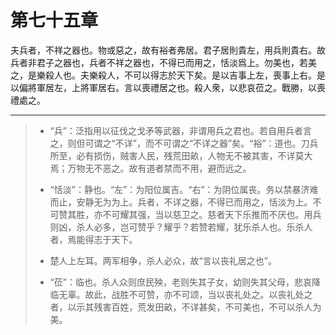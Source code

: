 # 第七十五章

夫兵者，不祥之器也。物或惡之，故有裕者弗居。君子居則貴左，用兵則貴右。故兵者非君子之器也，兵者不祥之器也，不得已而用之，恬淡爲上。勿美也，若美之，是樂殺人也。夫樂殺人，不可以得志於天下矣。是以吉事上左，喪事上右。是以偏將軍居左，上將軍居右。言以喪禮居之也。殺人衆，以悲哀莅之。戰勝，以喪禮處之。

---

> + “兵”：泛指用以征伐之戈矛等武器，非谓用兵之君也。若自用兵者言之，则但可谓之“不详”，而不可谓之“不详之器”矣。“裕”：道也。刀兵所至，必有损伤，贼害人民，残荒田畝，人物无不被其害，不详莫大焉；万物无不恶之。故有道者禁而不用，避而远之。
>
> + “恬淡”：静也。“左”：为阳位属吉。“右”：为阴位属丧。务以禁暴济难而止，安静无为为上。兵者，不详之器，不得已而用之，恬淡为上。不可赞其胜，亦不可耀其强，当以慈卫之。慈者天下乐推而不厌也。用兵则凶，杀人必多，岂可赞乎？耀乎？若赞若耀，犹乐杀人也。乐杀人者，焉能得志于天下。
>
> + 楚人上左耳。两军相争，杀人必众，故“言以丧礼居之也”。
>
> + “莅”：临也。杀人众则庶民殃，老则失其子女，幼则失其父母，悲哀降临无辜。故此，战胜不可赞，亦不可颂，当以丧礼处之。以丧礼处之者，以示其残害百姓，荒发田畝，不详甚矣，不可美也，不可以杀人为美。
